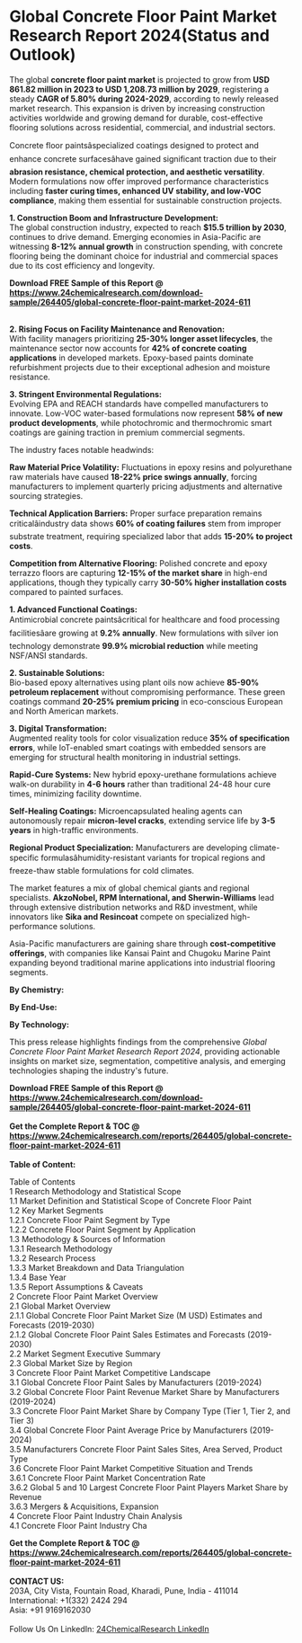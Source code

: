 <h1>Global Concrete Floor Paint Market Research Report 2024(Status and Outlook)</h1><p>The global <strong>concrete floor paint market</strong> is projected to grow from <strong>USD 861.82 million in 2023 to USD 1,208.73 million by 2029</strong>, registering a steady <strong>CAGR of 5.80% during 2024-2029</strong>, according to newly released market research. This expansion is driven by increasing construction activities worldwide and growing demand for durable, cost-effective flooring solutions across residential, commercial, and industrial sectors.</p><p>Concrete floor paintsâspecialized coatings designed to protect and enhance concrete surfacesâhave gained significant traction due to their <strong>abrasion resistance, chemical protection, and aesthetic versatility</strong>. Modern formulations now offer improved performance characteristics including <strong>faster curing times, enhanced UV stability, and low-VOC compliance</strong>, making them essential for sustainable construction projects.</p><p><strong>1. Construction Boom and Infrastructure Development:</strong><br>
The global construction industry, expected to reach <strong>$15.5 trillion by 2030</strong>, continues to drive demand. Emerging economies in Asia-Pacific are witnessing <strong>8-12% annual growth</strong> in construction spending, with concrete flooring being the dominant choice for industrial and commercial spaces due to its cost efficiency and longevity.</p><div><b>Download FREE Sample of this Report @ 
            <a href="https://www.24chemicalresearch.com/download-sample/264405/global-concrete-floor-paint-market-2024-611">
            https://www.24chemicalresearch.com/download-sample/264405/global-concrete-floor-paint-market-2024-611</a></b></div><br><p><strong>2. Rising Focus on Facility Maintenance and Renovation:</strong><br>
With facility managers prioritizing <strong>25-30% longer asset lifecycles</strong>, the maintenance sector now accounts for <strong>42% of concrete coating applications</strong> in developed markets. Epoxy-based paints dominate refurbishment projects due to their exceptional adhesion and moisture resistance.</p><p><strong>3. Stringent Environmental Regulations:</strong><br>
Evolving EPA and REACH standards have compelled manufacturers to innovate. Low-VOC water-based formulations now represent <strong>58% of new product developments</strong>, while photochromic and thermochromic smart coatings are gaining traction in premium commercial segments.</p><p>The industry faces notable headwinds:</p><p><strong>Raw Material Price Volatility:</strong> Fluctuations in epoxy resins and polyurethane raw materials have caused <strong>18-22% price swings annually</strong>, forcing manufacturers to implement quarterly pricing adjustments and alternative sourcing strategies.</p><p><strong>Technical Application Barriers:</strong> Proper surface preparation remains criticalâindustry data shows <strong>60% of coating failures</strong> stem from improper substrate treatment, requiring specialized labor that adds <strong>15-20% to project costs</strong>.</p><p><strong>Competition from Alternative Flooring:</strong> Polished concrete and epoxy terrazzo floors are capturing <strong>12-15% of the market share</strong> in high-end applications, though they typically carry <strong>30-50% higher installation costs</strong> compared to painted surfaces.</p><p><strong>1. Advanced Functional Coatings:</strong><br>
Antimicrobial concrete paintsâcritical for healthcare and food processing facilitiesâare growing at <strong>9.2% annually</strong>. New formulations with silver ion technology demonstrate <strong>99.9% microbial reduction</strong> while meeting NSF/ANSI  standards.</p><p><strong>2. Sustainable Solutions:</strong><br>
Bio-based epoxy alternatives using plant oils now achieve <strong>85-90% petroleum replacement</strong> without compromising performance. These green coatings command <strong>20-25% premium pricing</strong> in eco-conscious European and North American markets.</p><p><strong>3. Digital Transformation:</strong><br>
Augmented reality tools for color visualization reduce <strong>35% of specification errors</strong>, while IoT-enabled smart coatings with embedded sensors are emerging for structural health monitoring in industrial settings.</p><p><strong>Rapid-Cure Systems:</strong> New hybrid epoxy-urethane formulations achieve walk-on durability in <strong>4-6 hours</strong> rather than traditional 24-48 hour cure times, minimizing facility downtime.</p><p><strong>Self-Healing Coatings:</strong> Microencapsulated healing agents can autonomously repair <strong>micron-level cracks</strong>, extending service life by <strong>3-5 years</strong> in high-traffic environments.</p><p><strong>Regional Product Specialization:</strong> Manufacturers are developing climate-specific formulasâhumidity-resistant variants for tropical regions and freeze-thaw stable formulations for cold climates.</p><p>The market features a mix of global chemical giants and regional specialists. <strong>AkzoNobel, RPM International, and Sherwin-Williams</strong> lead through extensive distribution networks and R&amp;D investment, while innovators like <strong>Sika and Resincoat</strong> compete on specialized high-performance solutions.</p><p>Asia-Pacific manufacturers are gaining share through <strong>cost-competitive offerings</strong>, with companies like Kansai Paint and Chugoku Marine Paint expanding beyond traditional marine applications into industrial flooring segments.</p><p><strong>By Chemistry:</strong></p><p><strong>By End-Use:</strong></p><p><strong>By Technology:</strong></p><p>This press release highlights findings from the comprehensive <em>Global Concrete Floor Paint Market Research Report 2024</em>, providing actionable insights on market size, segmentation, competitive analysis, and emerging technologies shaping the industry's future.</p><div><b>Download FREE Sample of this Report @ 
            <a href="https://www.24chemicalresearch.com/download-sample/264405/global-concrete-floor-paint-market-2024-611">
            https://www.24chemicalresearch.com/download-sample/264405/global-concrete-floor-paint-market-2024-611</a></b></div><br><div><b>Get the Complete Report & TOC @ 
            <a href="https://www.24chemicalresearch.com/reports/264405/global-concrete-floor-paint-market-2024-611">
            https://www.24chemicalresearch.com/reports/264405/global-concrete-floor-paint-market-2024-611</a></b></div><br>
            <b>Table of Content:</b><p>Table of Contents<br />
1 Research Methodology and Statistical Scope<br />
1.1 Market Definition and Statistical Scope of Concrete Floor Paint<br />
1.2 Key Market Segments<br />
1.2.1 Concrete Floor Paint Segment by Type<br />
1.2.2 Concrete Floor Paint Segment by Application<br />
1.3 Methodology & Sources of Information<br />
1.3.1 Research Methodology<br />
1.3.2 Research Process<br />
1.3.3 Market Breakdown and Data Triangulation<br />
1.3.4 Base Year<br />
1.3.5 Report Assumptions & Caveats<br />
2 Concrete Floor Paint Market Overview<br />
2.1 Global Market Overview<br />
2.1.1 Global Concrete Floor Paint Market Size (M USD) Estimates and Forecasts (2019-2030)<br />
2.1.2 Global Concrete Floor Paint Sales Estimates and Forecasts (2019-2030)<br />
2.2 Market Segment Executive Summary<br />
2.3 Global Market Size by Region<br />
3 Concrete Floor Paint Market Competitive Landscape<br />
3.1 Global Concrete Floor Paint Sales by Manufacturers (2019-2024)<br />
3.2 Global Concrete Floor Paint Revenue Market Share by Manufacturers (2019-2024)<br />
3.3 Concrete Floor Paint Market Share by Company Type (Tier 1, Tier 2, and Tier 3)<br />
3.4 Global Concrete Floor Paint Average Price by Manufacturers (2019-2024)<br />
3.5 Manufacturers Concrete Floor Paint Sales Sites, Area Served, Product Type<br />
3.6 Concrete Floor Paint Market Competitive Situation and Trends<br />
3.6.1 Concrete Floor Paint Market Concentration Rate<br />
3.6.2 Global 5 and 10 Largest Concrete Floor Paint Players Market Share by Revenue<br />
3.6.3 Mergers & Acquisitions, Expansion<br />
4 Concrete Floor Paint Industry Chain Analysis<br />
4.1 Concrete Floor Paint Industry Cha</p><div><b>Get the Complete Report & TOC @ 
            <a href="https://www.24chemicalresearch.com/reports/264405/global-concrete-floor-paint-market-2024-611">
            https://www.24chemicalresearch.com/reports/264405/global-concrete-floor-paint-market-2024-611</a></b></div><br><b>CONTACT US:</b><br>
            203A, City Vista, Fountain Road, Kharadi, Pune, India - 411014<br>
            International: +1(332) 2424 294<br>
            Asia: +91 9169162030 <br><br>
            Follow Us On LinkedIn: <a href="https://www.linkedin.com/company/24chemicalresearch/">24ChemicalResearch LinkedIn</a>